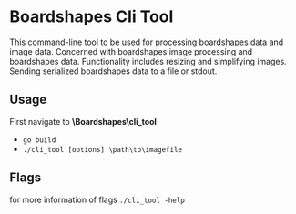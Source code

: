 # Boardshapes Cli Tool 

This command-line tool to be used for processing boardshapes data and image data. Concerned with boardshapes image processing and boardshapes data. Functionality includes resizing and simplifying images. Sending serialized boardshapes data to a file or stdout.

## Usage 

First navigate to **\Boardshapes\cli_tool**
- `go build`
- `./cli_tool [options] \path\to\imagefile`

## Flags 
for more information of flags  `./cli_tool -help`